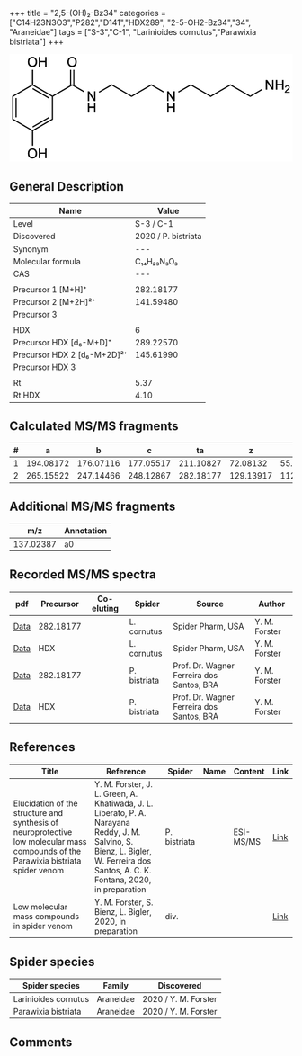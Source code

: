 +++
title = "2,5-(OH)₂-Bz34"
categories = ["C14H23N3O3","P282","D141","HDX289",
"2-5-OH2-Bz34","34",
"Araneidae"]
tags = ["S-3","C-1",
"Larinioides cornutus","Parawixia bistriata"]
+++

![](/img/2-5-OH2-Bz34.png)

## General Description

| Name                       | Value              |
|----------------------------|--------------------|
| Level                      | S-3 / C-1          |
| Discovered                 | 2020 / P. bistriata |
| Synonym                    | ---                |
| Molecular formula          | C₁₄H₂₃N₃O₃                   |
| CAS                        | ---                |
|                            |                    |
| Precursor 1 [M+H]⁺         | 282.18177                   |
| Precursor 2 [M+2H]²⁺       | 141.59480                   |
| Precursor 3                |                    |
|                            |                    |
| HDX                        | 6                   |
| Precursor HDX   [d₆-M+D]⁺   | 289.22570                   |
| Precursor HDX 2 [d₆-M+2D]²⁺ | 145.61990                   |
| Precursor HDX 3            |                    |
|                            |                    |
| Rt                         | 5.37                   |
| Rt HDX                     | 4.10                   |

## Calculated MS/MS fragments

| # | a         | b         | c         | ta        | z         | y         | tz        |
|---|-----------|-----------|-----------|-----------|-----------|-----------|-----------|
| 1 | 194.08172 | 176.07116 | 177.05517 | 211.10827 | 72.08132 | 55.05477 | 89.10787 |
| 2 | 265.15522 | 247.14466 | 248.12867 | 282.18177 | 129.13917 | 112.11262 | 146.16572 |

## Additional MS/MS fragments

| m/z       | Annotation |
|-----------|------------|
| 137.02387 | a0         |

## Recorded MS/MS spectra

| pdf                                             | Precursor | Co-eluting | Spider      | Source                       | Author        |
|-------------------------------------------------|-----------|------------|-------------|------------------------------|---------------|
| [Data](/pdf/L-cornutus/282_2-5-OH2-Bz34_Lc.pdf) | 282.18177 |           | L. cornutus | Spider Pharm, USA | Y. M. Forster |
| [Data](/pdf/L-cornutus/282_2-5-OH2-Bz34_Lc_HDX.pdf) | HDX |           | L. cornutus | Spider Pharm, USA | Y. M. Forster |
| [Data](/pdf/P-bistriata/282_2-5-OH2-Bz34_Pb.pdf) | 282.18177 |           | P. bistriata | Prof. Dr. Wagner Ferreira dos Santos, BRA | Y. M. Forster |
| [Data](/pdf/P-bistriata/282_2-5-OH2-Bz34_Pb_HDX.pdf) | HDX |           | P. bistriata | Prof. Dr. Wagner Ferreira dos Santos, BRA | Y. M. Forster |


## References

| Title | Reference | Spider | Name | Content | Link |
|-------|-----------|--------|------|---------|------|
| Elucidation of the structure and synthesis of neuroprotective low molecular mass compounds of the Parawixia bistriata spider venom      | Y. M. Forster, J. L. Green, A. Khatiwada, J. L. Liberato, P. A. Narayana Reddy, J. M. Salvino, S. Bienz, L. Bigler, W. Ferreira dos Santos, A. C. K. Fontana, 2020, in preparation          | P. bistriata       |      | ESI-MS/MS        | [Link](unknown)     |
| Low molecular mass compounds in spider venom      | Y. M. Forster, S. Bienz, L. Bigler, 2020, in preparation          | div.       |   |   | [Link](unknown) |

## Spider species

| Spider species     | Family     | Discovered           |
|--------------------|------------|----------------------|
| Larinioides cornutus | Araneidae | 2020 / Y. M. Forster |
| Parawixia bistriata | Araneidae | 2020 / Y. M. Forster |



## Comments